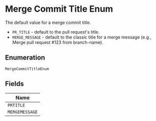 
# Merge Commit Title Enum

The default value for a merge commit title.

- `PR_TITLE` - default to the pull request's title.
- `MERGE_MESSAGE` - default to the classic title for a merge message (e.g., Merge pull request #123 from branch-name).

## Enumeration

`MergeCommitTitleEnum`

## Fields

| Name |
|  --- |
| `PRTITLE` |
| `MERGEMESSAGE` |

